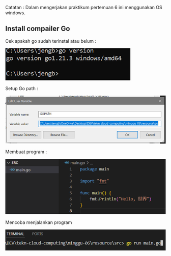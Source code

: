 
Catatan :
Dalam mengerjakan praktikum pertemuan 6 ini menggunakan OS windows.

## Install compailer Go 

Cek apakah go sudah terinstal atau belum :

![cek go](01.Cek-Versi-Go-CMD.PNG)

Setup Go path :

![set-up go path](02.SetuP-GoPath.PNG)

Membuat program :

![Mencoba membuat program](03.Membuat-program.PNG)

Mencoba menjalankan program 

![run program](04.run-program.PNG)
